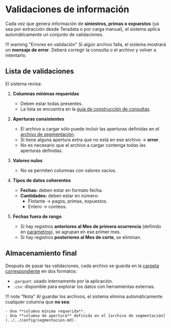 <!--markdownlint-disable MD007-->

# Validaciones de información

Cada vez que genera información de **siniestros, primas o expuestos** (ya sea por extracción desde Teradata o por carga manual), el sistema aplica automáticamente un conjunto de validaciones.

!!! warning "Errores en validación"
    Si algún archivo falla, el sistema mostrará un **mensaje de error**. Deberá corregir la consulta o el archivo y volver a intentarlo.

## Lista de validaciones

El sistema revisa:

1. **Columnas mínimas requeridas**

    - Deben estar todas presentes.
    - La lista se encuentra en la [guía de construcción de consultas](../../config/queries.md).

2. **Aperturas consistentes**

    - El archivo a cargar sólo puede incluir las aperturas definidas en el [archivo de segmentación](../../config/segmentacion.md).
    - Si tiene alguna apertura extra que no está en ese archivo → **error**.
    - No es necesario que el archivo a cargar contenga todas las aperturas definidas.

3. **Valores nulos**

    - No se permiten columnas con valores vacíos.

4. **Tipos de datos coherentes**

    - **Fechas:** deben estar en formato fecha.
    - **Cantidades:** deben estar en número:
        - Flotante → pagos, primas, expuestos.
        - Entero → conteos.

5. **Fechas fuera de rango**

    - Si hay registros **anteriores al Mes de primera ocurrencia** (definido en [parámetros](../parametros.md)), se agrupan en ese primer mes.
    - Si hay registros **posteriores al Mes de corte**, se eliminan.

## Almacenamiento final

Después de pasar las validaciones, cada archivo se guarda en la [carpeta correspondiente](../../estructura.md) en dos formatos:

- `.parquet`: usado internamente por la aplicación.
- `.csv`: disponible para explorar los datos con herramientas externas.

!!! note "Nota"
    Al guardar los archivos, el sistema elimina automáticamente cualquier columna que **no sea**:

    - Una **columna mínima requerida**.
    - Una **columna de apertura** definida en el [archivo de segmentación](../../config/segmentacion.md).
